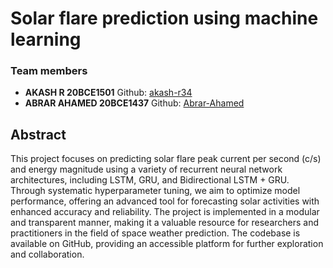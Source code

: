 # Solar flare prediction using machine learning

<h3>Team members</h3>
<ul>
<li><b>AKASH R 20BCE1501</b> Github: <a href="https://github.com/akash-r34">akash-r34</a></li>
<li><b>ABRAR AHAMED 20BCE1437</b> Github: <a href="https://github.com/Abrar-Ahamed">Abrar-Ahamed</a></li>
</ul>

<h2>Abstract</h2>

<p>This project focuses on predicting solar flare peak current per second (c/s) and energy magnitude using a variety of recurrent neural network architectures, including LSTM, GRU, and Bidirectional LSTM + GRU. Through systematic hyperparameter tuning, we aim to optimize model performance, offering an advanced tool for forecasting solar activities with enhanced accuracy and reliability. The project is implemented in a modular and transparent manner, making it a valuable resource for researchers and practitioners in the field of space weather prediction. The codebase is available on GitHub, providing an accessible platform for further exploration and collaboration.</p>
